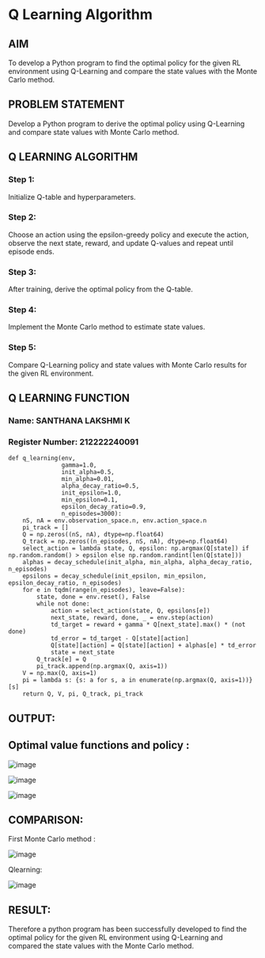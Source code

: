 # Q Learning Algorithm


## AIM
To develop a Python program to find the optimal policy for the given RL environment using Q-Learning and compare the state values with the Monte Carlo method.
## PROBLEM STATEMENT
Develop a Python program to derive the optimal policy using Q-Learning and compare state values with Monte Carlo method.
## Q LEARNING ALGORITHM
### Step 1:
Initialize Q-table and hyperparameters.

### Step 2:
Choose an action using the epsilon-greedy policy and execute the action, observe the next state, reward, and update Q-values and repeat until episode ends.

### Step 3:
After training, derive the optimal policy from the Q-table.

### Step 4:
Implement the Monte Carlo method to estimate state values.

### Step 5:
Compare Q-Learning policy and state values with Monte Carlo results for the given RL environment.
## Q LEARNING FUNCTION
### Name: SANTHANA LAKSHMI K
### Register Number: 212222240091
```
def q_learning(env,
               gamma=1.0,
               init_alpha=0.5,
               min_alpha=0.01,
               alpha_decay_ratio=0.5,
               init_epsilon=1.0,
               min_epsilon=0.1,
               epsilon_decay_ratio=0.9,
               n_episodes=3000):
    nS, nA = env.observation_space.n, env.action_space.n
    pi_track = []
    Q = np.zeros((nS, nA), dtype=np.float64)
    Q_track = np.zeros((n_episodes, nS, nA), dtype=np.float64)
    select_action = lambda state, Q, epsilon: np.argmax(Q[state]) if np.random.random() > epsilon else np.random.randint(len(Q[state])) 
    alphas = decay_schedule(init_alpha, min_alpha, alpha_decay_ratio, n_episodes)
    epsilons = decay_schedule(init_epsilon, min_epsilon, epsilon_decay_ratio, n_episodes)
    for e in tqdm(range(n_episodes), leave=False):
        state, done = env.reset(), False 
        while not done:
            action = select_action(state, Q, epsilons[e]) 
            next_state, reward, done, _ = env.step(action)
            td_target = reward + gamma * Q[next_state].max() * (not done)
            td_error = td_target - Q[state][action]
            Q[state][action] = Q[state][action] + alphas[e] * td_error
            state = next_state 
        Q_track[e] = Q 
        pi_track.append(np.argmax(Q, axis=1)) 
    V = np.max(Q, axis=1) 
    pi = lambda s: {s: a for s, a in enumerate(np.argmax(Q, axis=1))}[s] 
    return Q, V, pi, Q_track, pi_track 

```




## OUTPUT:

## Optimal value functions and policy :

![image](https://github.com/user-attachments/assets/8ef24895-c6c5-45e6-a4d0-660142b49901)

![image](https://github.com/user-attachments/assets/738b2773-0e41-4ea6-9239-0488a464db91)

![image](https://github.com/user-attachments/assets/c148374e-1ec9-4ce7-985b-ff8df1d2e39a)



## COMPARISON:

First Monte Carlo method :

![image](https://github.com/user-attachments/assets/63abd983-2bf7-441e-8a86-5a5d106351bb)

 Qlearning:

![image](https://github.com/user-attachments/assets/3810d5e9-2cf2-4d1f-8559-4f2d35fd34c4)



## RESULT:

Therefore a python program has been successfully developed to find the optimal policy for the given RL environment using Q-Learning and compared the state values with the Monte Carlo method.
